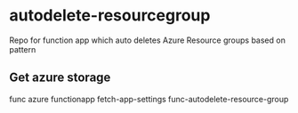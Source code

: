 # autodelete-resourcegroup

Repo for function app which auto deletes Azure Resource groups based on pattern

## Get azure storage

func azure functionapp fetch-app-settings func-autodelete-resource-group
